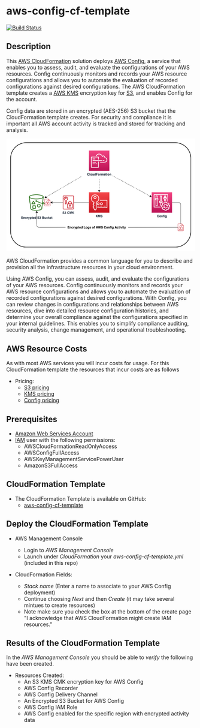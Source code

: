 # aws-config-cf-template
[![Build Status](https://travis-ci.org/getcft/aws-config-cf-template.svg?branch=master)](https://travis-ci.org/getcft/aws-config-cf-template)

## Description

This <a href="https://aws.amazon.com/cloudformation/" target="_blank">AWS CloudFormation</a> solution deploys <a href="https://aws.amazon.com/config/" target="_blank">AWS Config</a>, a service that enables you to assess, audit, and evaluate the configurations of your AWS resources. Config continuously monitors and records your AWS resource configurations and allows you to automate the evaluation of recorded configurations against desired configurations. The AWS CloudFormation template creates a <a href="https://aws.amazon.com/kms/" target="_blank">AWS KMS</a> encryption key for <a href="https://aws.amazon.com/s3/" target="_blank">S3</a>, and enables Config for the account.

Config data are stored in an encrypted (AES-256) S3 bucket that the CloudFormation template creates. For security and compliance it is important all AWS account activity is tracked and stored for tracking and analysis.

<img src="aws-config.png" alt="AWS Config" />

AWS CloudFormation provides a common language for you to describe and provision all the infrastructure resources in your cloud environment.

Using AWS Config, you can assess, audit, and evaluate the configurations of your AWS resources. Config continuously monitors and records your AWS resource configurations and allows you to automate the evaluation of recorded configurations against desired configurations. With Config, you can review changes in configurations and relationships between AWS resources, dive into detailed resource configuration histories, and determine your overall compliance against the configurations specified in your internal guidelines. This enables you to simplify compliance auditing, security analysis, change management, and operational troubleshooting.

## AWS Resource Costs

As with most AWS services you will incur costs for usage. For this CloudFormation template the resources that incur costs are as follows

* Pricing:
   * <a href="https://aws.amazon.com/s3/pricing/" target="_blank">S3 pricing</a>
   * <a href="https://aws.amazon.com/kms/pricing/" target="_blank">KMS pricing</a>
   * <a href="https://aws.amazon.com/config/pricing/" target="_blank">Config pricing</a>

## Prerequisites

* <a href="https://aws.amazon.com" target="_blank"> Amazon Web Services Account</a>
* <a href="https://aws.amazon.com/iam/" target="_blank">IAM</a> user with the following permissions:
   * AWSCloudFormationReadOnlyAccess
   * AWSConfigFullAccess
   * AWSKeyManagementServicePowerUser
   * AmazonS3FullAccess

## CloudFormation Template

* The CloudFormation Template is available on GitHub:
   * <a href="https://github.com/getcft/aws-config-cf-template" target="_blank">aws-config-cf-template</a>

## Deploy the CloudFormation Template

* AWS Management Console

   * Login to *AWS Management Console*
   * Launch under *CloudFormation* your *aws-config-cf-template.yml* (included in this repo)

* CloudFormation Fields:

   * *Stack name* (Enter a name to associate to your AWS Config deployment)
   * Continue choosing *Next* and then *Create* (it may take several mintues to create resources)
   * Note make sure you check the box at the bottom of the create page "I acknowledge that AWS CloudFormation might create IAM resources."

## Results of the CloudFormation Template

In the *AWS Management Console* you should be able to *verify* the following have been created.

* Resources Created:
   * An S3 KMS CMK encryption key for AWS Config
   * AWS Config Recorder
   * AWS Config Delivery Channel
   * An Encrypted S3 Bucket for AWS Config
   * AWS Config IAM Role
   * AWS Config enabled for the specific region with encrypted activity data
